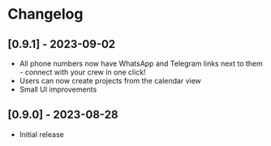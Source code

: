 # Changelog

## [0.9.1] - 2023-09-02

- All phone numbers now have WhatsApp and Telegram links next to them - connect with your crew in one click!
- Users can now create projects from the calendar view
- Small UI improvements

## [0.9.0] - 2023-08-28

- Initial release
